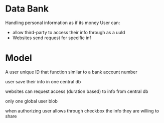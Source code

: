# Data Bank
Handling personal information as if its money
User can:
- allow third-party to access their info through as a uuId
- Websites send request for specific inf

# Model
A user unique ID that function similar to a bank account number

user save their info in one central db

websites can request access (duration based) to info from central db

only one global user blob

when authorizing user allows through checkbox the info they are willing to share
